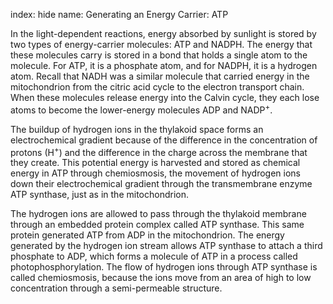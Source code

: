 index: hide
name: Generating an Energy Carrier: ATP

In the light-dependent reactions, energy absorbed by sunlight is stored by two types of energy-carrier molecules: ATP and NADPH. The energy that these molecules carry is stored in a bond that holds a single atom to the molecule. For ATP, it is a phosphate atom, and for NADPH, it is a hydrogen atom. Recall that NADH was a similar molecule that carried energy in the mitochondrion from the citric acid cycle to the electron transport chain. When these molecules release energy into the Calvin cycle, they each lose atoms to become the lower-energy molecules ADP and NADP<sup>+</sup>.

The buildup of hydrogen ions in the thylakoid space forms an electrochemical gradient because of the difference in the concentration of protons (H<sup>+</sup>) and the difference in the charge across the membrane that they create. This potential energy is harvested and stored as chemical energy in ATP through chemiosmosis, the movement of hydrogen ions down their electrochemical gradient through the transmembrane enzyme ATP synthase, just as in the mitochondrion.

The hydrogen ions are allowed to pass through the thylakoid membrane through an embedded protein complex called ATP synthase. This same protein generated ATP from ADP in the mitochondrion. The energy generated by the hydrogen ion stream allows ATP synthase to attach a third phosphate to ADP, which forms a molecule of ATP in a process called photophosphorylation. The flow of hydrogen ions through ATP synthase is called chemiosmosis, because the ions move from an area of high to low concentration through a semi-permeable structure.
